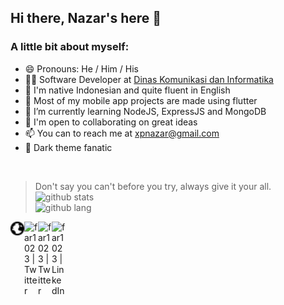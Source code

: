 ## Hi there, Nazar's here 👋

### A little bit about myself:
- 😄 Pronouns: He / Him / His
- 👨‍💻 Software Developer at [Dinas Komunikasi dan Informatika][infokom]
- 📣 I'm native Indonesian and quite fluent in English
- 📱 Most of my mobile app projects are made using flutter
- 🌱 I’m currently learning NodeJS, ExpressJS and MongoDB
- 👯 I'm open to collaborating on great ideas
- 📫 You can to reach me at xpnazar@gmail.com
- 🧛 Dark theme fanatic
<!-- - 🤔 -->
<!-- - 💬 -->
<!-- - 📫 -->
<!-- - 😄 -->
<br />

> Don't say you can't before you try, always give it your all.<br />
![github stats](https://github-readme-stats.vercel.app/api?username=nazarrd&show_icons=true&count_private=true$cache_seconds=1800&theme=github_dark)<br />
![github lang](https://github-readme-stats.vercel.app/api/top-langs/?username=nazarrd&count_private=true$cache_seconds=1800&theme=github_dark)

[<img align="left" alt="profile.io" width="22px" src="https://raw.githubusercontent.com/iconic/open-iconic/master/svg/globe.svg" />][profile]
[<img align="left" alt="far1023 | Twitter" width="22px" src="https://cdn.jsdelivr.net/npm/simple-icons@v3/icons/instagram.svg" />][instagram]
[<img align="left" alt="far1023 | Twitter" width="22px" src="https://cdn.jsdelivr.net/npm/simple-icons@v3/icons/twitter.svg" />][twitter]
[<img align="left" alt="far1023 | LinkedIn" width="22px" src="https://cdn.jsdelivr.net/npm/simple-icons@v3/icons/linkedin.svg" />][linkedin]

[infokom]: http://diskominfo.siakkab.go.id/
[profile]: https://github.com/nazarrd
[instagram]: https://instagram.com/nazar.rd
[twitter]: https://twitter.com/xpnazar
[linkedin]: https://linkedin.com/in/nazarudin
